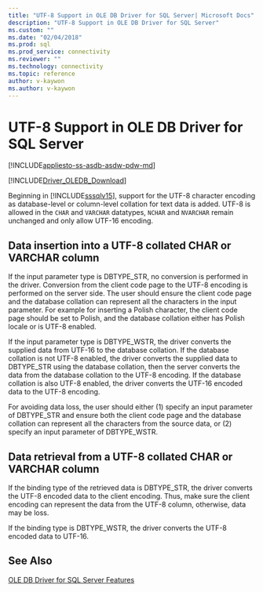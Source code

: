 ```yaml
---
title: "UTF-8 Support in OLE DB Driver for SQL Server| Microsoft Docs"
description: "UTF-8 Support in OLE DB Driver for SQL Server"
ms.custom: ""
ms.date: "02/04/2018"
ms.prod: sql
ms.prod_service: connectivity
ms.reviewer: ""
ms.technology: connectivity
ms.topic: reference
author: v-kaywon
ms.author: v-kaywon
---
```

# UTF-8 Support in OLE DB Driver for SQL Server
[!INCLUDE[appliesto-ss-asdb-asdw-pdw-md](../../../includes/appliesto-ss-asdb-asdw-pdw-md.md)]

[!INCLUDE[Driver_OLEDB_Download](../../../includes/driver_oledb_download.md)]

Beginning in [!INCLUDE[sssqlv15](../../../includes/sssqlv15-md.md)], support for the UTF-8 character encoding as database-level or column-level collation for text data is added. UTF-8 is allowed in the `CHAR` and `VARCHAR` datatypes, `NCHAR` and `NVARCHAR` remain unchanged and only allow UTF-16 encoding.

## Data insertion into a UTF-8 collated CHAR or VARCHAR column
If the input parameter type is DBTYPE_STR, no conversion is performed in the driver. Conversion from the client code page to the UTF-8 encoding is performed on the server side. The user should ensure the client code page and the database collation can represent all the characters in the input parameter. For example for inserting a Polish character, the client code page should be set to Polish, and the database collation either has Polish locale or is UTF-8 enabled.

If the input parameter type is DBTYPE_WSTR, the driver converts the supplied data from UTF-16 to the database collation. If the database collation is not UTF-8 enabled, the driver converts the supplied data to DBTYPE_STR using the database collation, then the server converts the data from the database collation to the UTF-8 encoding. If the database collation is also UTF-8 enabled, the driver converts the UTF-16 encoded data to the UTF-8 encoding.

For avoiding data loss, the user should either (1) specify an input parameter of DBTYPE_STR and ensure both the client code page and the database collation can represent all the characters from the source data, or (2) specify an input parameter of DBTYPE_WSTR.

## Data retrieval from a UTF-8 collated CHAR or VARCHAR column
If the binding type of the retrieved data is DBTYPE_STR, the driver converts the UTF-8 encoded data to the client encoding. Thus, make sure the client encoding can represent the data from the UTF-8 column, otherwise, data may be loss.

If the binding type is DBTYPE_WSTR, the driver converts the UTF-8 encoded data to UTF-16.
  
## See Also  
 [OLE DB Driver for SQL Server Features](../../oledb/features/oledb-driver-for-sql-server-features.md)   
  
  
